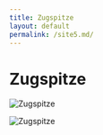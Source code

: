 ```yaml
---
title: Zugspitze
layout: default
permalink: /site5.md/
---
```

Zugspitze
========================================================================


![Zugspitze](https://www.zugspitzevent.de/media/k2/galleries/49/Zugspitze+Eibsee.jpg)

![Zugspitze](https://cdn.getyourguide.com/img/location/59631e5817636.jpeg/88.jpg)